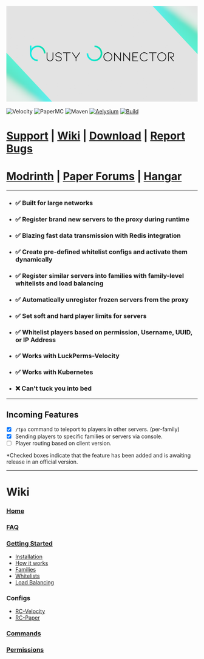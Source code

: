 ![Aelysium Wordmark Image](https://github.com/Aelysium-Group/.github/blob/main/images/rustyconnector-wordmark.png?raw=true)

![Velocity](https://badgen.net/badge/Velocity/3.1.1%20-%203.2.0/1197d1?icon=dockbit)
![PaperMC](https://badgen.net/badge/Paper/1.16%20-%201.19/F96854?icon=telegram)
![Maven](https://badgen.net/badge/maven/passing/green?icon=github)
[![Aelysium](https://badgen.net/badge/Discord/Aelysium/5865F2?icon=discord)](https://join.aelysium.group/)
[![Build](https://badgen.net/badge/Latest%20Stable%20Release/v0.3.0%20(Beta)/orange?icon=maven)](https://github.com/Aelysium-Group/rusty-connector/releases)

# [Support](https://join.aelysium.group/)  |  [Wiki](https://github.com/Aelysium-Group/rusty-connector/wiki)  |  [Download](https://github.com/Aelysium-Group/rusty-connector/releases)  |  [Report Bugs](https://join.aelysium.group/)

# [Modrinth](https://modrinth.com/plugin/rustyconnector) | [Paper Forums](https://forums.papermc.io/threads/rustyconnector-advanced-velocity-server-and-player-connection-manager.663/) | [Hangar](https://hangar.papermc.io/nathan-i-martin/RustyConnector)
---
- ### ✅ Built for large networks
- ### ✅ Register brand new servers to the proxy during runtime
- ### ✅ Blazing fast data transmission with Redis integration
- ### ✅ Create pre-defined whitelist configs and activate them dynamically
- ### ✅ Register similar servers into families with family-level whitelists and load balancing
- ### ✅ Automatically unregister frozen servers from the proxy
- ### ✅ Set soft and hard player limits for servers
- ### ✅ Whitelist players based on permission, Username, UUID, or IP Address
- ### ✅ Works with LuckPerms-Velocity
- ### ✅ Works with Kubernetes
- ### ❌ Can't tuck you into bed
---
## Incoming Features
- [x] `/tpa` command to teleport to players in other servers. (per-family)
- [x] Sending players to specific families or servers via console.
- [ ] Player routing based on client version.

\*Checked boxes indicate that the feature has been added and is awaiting release in an official version.

---

# Wiki
### [Home](https://github.com/Aelysium-Group/rusty-connector/wiki)
### [FAQ](https://github.com/Aelysium-Group/rusty-connector/wiki#faq)
### [Getting Started](https://github.com/Aelysium-Group/rusty-connector/wiki/Getting-Started-(First-Time))
  - [Installation](https://github.com/Aelysium-Group/rusty-connector/wiki/Getting-Started-(First-Time))
  - [How it works](https://github.com/Aelysium-Group/rusty-connector/wiki/Getting-Started-(First-Time)#how-it-works)
  - [Families](https://github.com/Aelysium-Group/rusty-connector/wiki/Family)
  - [Whitelists](https://github.com/Aelysium-Group/rusty-connector/wiki/Whitelist)
  - [Load Balancing](https://github.com/Aelysium-Group/rusty-connector/wiki/Family#load-balancing)
### Configs
  - [RC-Velocity](https://github.com/Aelysium-Group/rusty-connector/wiki/RC-Velocity-Configs)
  - [RC-Paper](https://github.com/Aelysium-Group/rusty-connector/wiki/RC-Paper-Configs)
### [Commands](https://github.com/Aelysium-Group/rusty-connector/wiki/Commands)
### [Permissions](https://github.com/Aelysium-Group/rusty-connector/wiki/Permissions)
